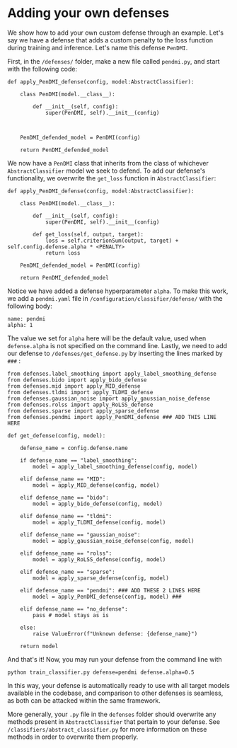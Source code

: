 # Adding your own defenses
We show how to add your own custom defense through an example. Let's say we have a defense that adds a custom penalty to the loss function during training and inference. Let's name this defense `PenDMI`.

First, in the `/defenses/` folder, make a new file called `pendmi.py`, and start with the following code:
```
def apply_PenDMI_defense(config, model:AbstractClassifier):
    
    class PenDMI(model.__class__):
        
        def __init__(self, config):
            super(PenDMI, self).__init__(config)



    PenDMI_defended_model = PenDMI(config)

    return PenDMI_defended_model
```
We now have a `PenDMI` class that inherits from the class of whichever `AbstractClassifier` model we seek to defend. To add our defense's functionality, we overwrite the `get_loss` function in `AbstractClassifier`:
```
def apply_PenDMI_defense(config, model:AbstractClassifier):
    
    class PenDMI(model.__class__):
        
        def __init__(self, config):
            super(PenDMI, self).__init__(config)

        def get_loss(self, output, target):
            loss = self.criterionSum(output, target) + self.config.defense.alpha * <PENALTY>
            return loss

    PenDMI_defended_model = PenDMI(config)

    return PenDMI_defended_model
```
Notice we have added a defense hyperparameter `alpha`. To make this work, we add a `pendmi.yaml` file in `/configuration/classifier/defense/` with the following body:
```
name: pendmi
alpha: 1
```
The value we set for `alpha` here will be the default value, used when `defense.alpha` is not specified on the command line.
Lastly, we need to add our defense to `/defenses/get_defense.py` by inserting the lines marked by `###` :
```
from defenses.label_smoothing import apply_label_smoothing_defense
from defenses.bido import apply_bido_defense
from defenses.mid import apply_MID_defense
from defenses.tldmi import apply_TLDMI_defense
from defenses.gaussian_noise import apply_gaussian_noise_defense
from defenses.rolss import apply_RoLSS_defense
from defenses.sparse import apply_sparse_defense
from defenses.pendmi import apply_PenDMI_defense ### ADD THIS LINE HERE

def get_defense(config, model):
    
    defense_name = config.defense.name
    
    if defense_name == "label_smoothing":
        model = apply_label_smoothing_defense(config, model)
        
    elif defense_name == "MID":
        model = apply_MID_defense(config, model)

    elif defense_name == "bido":
        model = apply_bido_defense(config, model)

    elif defense_name == "tldmi":
        model = apply_TLDMI_defense(config, model)

    elif defense_name == "gaussian_noise":
        model = apply_gaussian_noise_defense(config, model)

    elif defense_name == "rolss":
        model = apply_RoLSS_defense(config, model)

    elif defense_name == "sparse":
        model = apply_sparse_defense(config, model)

    elif defense_name == "pendmi": ### ADD THESE 2 LINES HERE
        model = apply_PenDMI_defense(config, model) ###

    elif defense_name == "no_defense":
        pass # model stays as is
        
    else:
        raise ValueError(f"Unknown defense: {defense_name}")
    
    return model
```
And that's it! Now, you may run your defense from the command line with
```
python train_classifier.py defense=pendmi defense.alpha=0.5
```
In this way, your defense is automatically ready to use with all target models available in the codebase, and comparison to other defenses is seamless, as both can be attacked within the same framework.

More generally, your `.py` file in the `defenses` folder should overwrite any methods present in `AbstractClassifier` that pertain to your defense. See `/classifiers/abstract_classifier.py` for more information on these methods in order to overwrite them properly.
